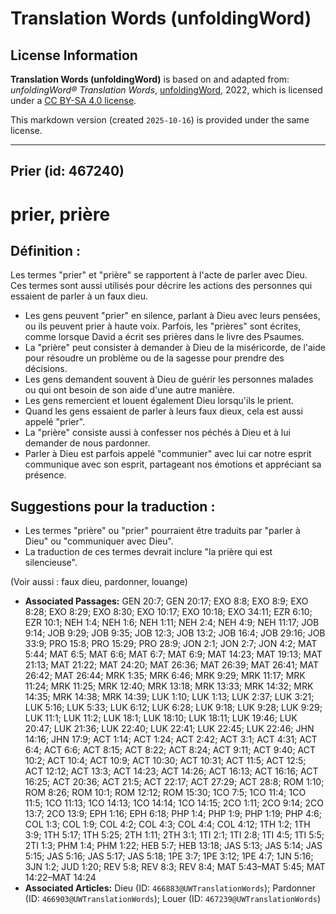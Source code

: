# Translation Words (unfoldingWord)

## License Information

**Translation Words (unfoldingWord)** is based on and adapted from: _unfoldingWord® Translation Words_, [unfoldingWord](https://unfoldingword.org/utw), 2022, which is licensed under a [CC BY-SA 4.0 license](https://creativecommons.org/licenses/by-sa/4.0/legalcode.en).

This markdown version (created `2025-10-16`) is provided under the same license.



--------------------------------

## Prier (id: 467240)

prier, prière
=============

Définition :
------------

Les termes "prier" et "prière" se rapportent à l'acte de parler avec Dieu. Ces termes sont aussi utilisés pour décrire les actions des personnes qui essaient de parler à un faux dieu.

* Les gens peuvent "prier" en silence, parlant à Dieu avec leurs pensées, ou ils peuvent prier à haute voix. Parfois, les "prières" sont écrites, comme lorsque David a écrit ses prières dans le livre des Psaumes.
* La "prière" peut consister à demander à Dieu de la miséricorde, de l'aide pour résoudre un problème ou de la sagesse pour prendre des décisions.
* Les gens demandent souvent à Dieu de guérir les personnes malades ou qui ont besoin de son aide d'une autre manière.
* Les gens remercient et louent également Dieu lorsqu'ils le prient.
* Quand les gens essaient de parler à leurs faux dieux, cela est aussi appelé "prier".
* La "prière" consiste aussi à confesser nos péchés à Dieu et à lui demander de nous pardonner.
* Parler à Dieu est parfois appelé "communier" avec lui car notre esprit communique avec son esprit, partageant nos émotions et appréciant sa présence.

Suggestions pour la traduction :
--------------------------------

* Les termes "prière" ou "prier" pourraient être traduits par "parler à Dieu" ou "communiquer avec Dieu".
* La traduction de ces termes devrait inclure "la prière qui est silencieuse".

(Voir aussi : faux dieu, pardonner, louange)

* **Associated Passages:** GEN 20:7; GEN 20:17; EXO 8:8; EXO 8:9; EXO 8:28; EXO 8:29; EXO 8:30; EXO 10:17; EXO 10:18; EXO 34:11; EZR 6:10; EZR 10:1; NEH 1:4; NEH 1:6; NEH 1:11; NEH 2:4; NEH 4:9; NEH 11:17; JOB 9:14; JOB 9:29; JOB 9:35; JOB 12:3; JOB 13:2; JOB 16:4; JOB 29:16; JOB 33:9; PRO 15:8; PRO 15:29; PRO 28:9; JON 2:1; JON 2:7; JON 4:2; MAT 5:44; MAT 6:5; MAT 6:6; MAT 6:7; MAT 6:9; MAT 14:23; MAT 19:13; MAT 21:13; MAT 21:22; MAT 24:20; MAT 26:36; MAT 26:39; MAT 26:41; MAT 26:42; MAT 26:44; MRK 1:35; MRK 6:46; MRK 9:29; MRK 11:17; MRK 11:24; MRK 11:25; MRK 12:40; MRK 13:18; MRK 13:33; MRK 14:32; MRK 14:35; MRK 14:38; MRK 14:39; LUK 1:10; LUK 1:13; LUK 2:37; LUK 3:21; LUK 5:16; LUK 5:33; LUK 6:12; LUK 6:28; LUK 9:18; LUK 9:28; LUK 9:29; LUK 11:1; LUK 11:2; LUK 18:1; LUK 18:10; LUK 18:11; LUK 19:46; LUK 20:47; LUK 21:36; LUK 22:40; LUK 22:41; LUK 22:45; LUK 22:46; JHN 14:16; JHN 17:9; ACT 1:14; ACT 1:24; ACT 2:42; ACT 3:1; ACT 4:31; ACT 6:4; ACT 6:6; ACT 8:15; ACT 8:22; ACT 8:24; ACT 9:11; ACT 9:40; ACT 10:2; ACT 10:4; ACT 10:9; ACT 10:30; ACT 10:31; ACT 11:5; ACT 12:5; ACT 12:12; ACT 13:3; ACT 14:23; ACT 14:26; ACT 16:13; ACT 16:16; ACT 16:25; ACT 20:36; ACT 21:5; ACT 22:17; ACT 27:29; ACT 28:8; ROM 1:10; ROM 8:26; ROM 10:1; ROM 12:12; ROM 15:30; 1CO 7:5; 1CO 11:4; 1CO 11:5; 1CO 11:13; 1CO 14:13; 1CO 14:14; 1CO 14:15; 2CO 1:11; 2CO 9:14; 2CO 13:7; 2CO 13:9; EPH 1:16; EPH 6:18; PHP 1:4; PHP 1:9; PHP 1:19; PHP 4:6; COL 1:3; COL 1:9; COL 4:2; COL 4:3; COL 4:4; COL 4:12; 1TH 1:2; 1TH 3:9; 1TH 5:17; 1TH 5:25; 2TH 1:11; 2TH 3:1; 1TI 2:1; 1TI 2:8; 1TI 4:5; 1TI 5:5; 2TI 1:3; PHM 1:4; PHM 1:22; HEB 5:7; HEB 13:18; JAS 5:13; JAS 5:14; JAS 5:15; JAS 5:16; JAS 5:17; JAS 5:18; 1PE 3:7; 1PE 3:12; 1PE 4:7; 1JN 5:16; 3JN 1:2; JUD 1:20; REV 5:8; REV 8:3; REV 8:4; MAT 5:43–MAT 5:45; MAT 14:22–MAT 14:24
* **Associated Articles:** Dieu (ID: `466883@UWTranslationWords`); Pardonner (ID: `466903@UWTranslationWords`); Louer (ID: `467239@UWTranslationWords`)

